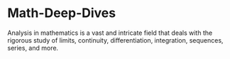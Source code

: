 # Math-Deep-Dives
Analysis in mathematics is a vast and intricate field that deals with the rigorous study of limits, continuity, differentiation, integration, sequences, series, and more.
